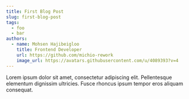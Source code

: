```yaml
---
title: First Blog Post
slug: first-blog-post
tags:
  - foo
  - bar
authors:
  - name: Mohsen Hajibeigloo
    title: Frontend Developer
    url: https://github.com/michio-rework
    image_url: https://avatars.githubusercontent.com/u/4089393?v=4
---
```


Lorem ipsum dolor sit amet, consectetur adipiscing elit. Pellentesque elementum dignissim ultricies. Fusce rhoncus ipsum tempor eros aliquam consequat.

